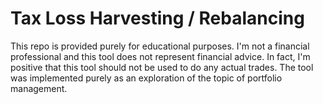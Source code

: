 # Tax Loss Harvesting / Rebalancing

This repo is provided purely for educational purposes. I'm not a financial professional and this tool does not represent financial advice. In fact, I'm positive that this tool should not be used to do any actual trades. The tool was implemented purely as an exploration of the topic of portfolio management. 
